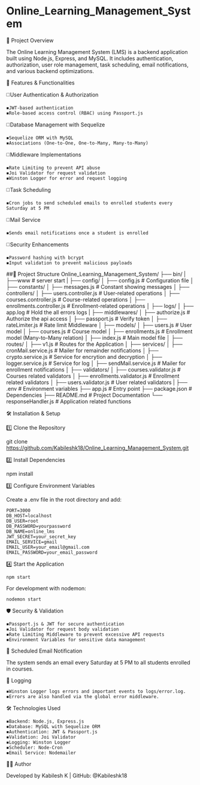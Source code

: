 # Online_Learning_Management_System

📌 Project Overview

The Online Learning Management System (LMS) is a backend application built using Node.js, Express, and MySQL. It includes authentication, authorization, user role management, task scheduling, email notifications, and various backend optimizations.

🚀 Features & Functionalities

◻️User Authentication & Authorization

    ◾JWT-based authentication
    ◾Role-based access control (RBAC) using Passport.js

◻️Database Management with Sequelize

    ◾Sequelize ORM with MySQL
    ◾Associations (One-to-One, One-to-Many, Many-to-Many)

◻️Middleware Implementations

    ◾Rate Limiting to prevent API abuse
    ◾Joi Validator for request validation
    ◾Winston Logger for error and request logging

◻️Task Scheduling

    ◾Cron jobs to send scheduled emails to enrolled students every Saturday at 5 PM

◻️Mail Service

    ◾Sends email notifications once a student is enrolled

◻️Security Enhancements

    ◾Password hashing with bcrypt
    ◾Input validation to prevent malicious payloads

##📂 Project Structure
    Online_Learning_Management_System/
    ├── bin/
    |   ├──www                          # server start
    |
    ├── config/
    │   ├── config.js                   # Configuration file
    │
    ├── constants/
    │   ├── messages.js                 # Constant showing messages
    │
    ├── controllers/
    │   ├── users.controller.js         # User-related operations
    │   ├── courses.controller.js       # Course-related operations
    │   ├── enrollments.controller.js   # Enrollment-related operations
    │
    ├── logs/
    │   ├── app.log                     # Hold the all errors logs
    |
    ├── middlewares/
    │   ├── authorize.js                # Authorize the api access
    │   ├── passport.js                 # Verify token
    │   ├── rateLimiter.js              # Rate limit Middleware
    │
    ├── models/
    │   ├── users.js                    # User model
    │   ├── courses.js                  # Course model
    │   ├── enrollments.js              # Enrollment model (Many-to-Many relation)
    │   ├── index.js                    # Main model file
    │
    ├── routes/
    │   ├── v1.js                       # Routes for the Application
    │
    ├── services/
    │   ├── cronMail.service.js         # Mailer for remainder notifications
    │   ├── crypto.service.js           # Service for encrytion and decryption
    │   ├── logger.service.js           # Service for log
    │   ├── sendMail.service.js         # Mailer for enrollment notifications
    │
    ├── validators/
    │   ├── courses.validator.js         # Courses related validators
    │   ├── enrollments.validator.js     # Enrollment related validators
    │   ├── users.validator.js           # User related validators
    |
    ├── .env                            # Environment variables
    ├── app.js                          # Entry point
    ├── package.json                    # Dependencies
    ├── README.md                       # Project Documentation
    └── responseHandler.js              # Application related functions

🛠️ Installation & Setup

1️⃣ Clone the Repository

git clone https://github.com/Kabileshk18/Online_Learning_Management_System.git

2️⃣ Install Dependencies

npm install 

3️⃣ Configure Environment Variables

Create a .env file in the root directory and add:

    PORT=3000
    DB_HOST=localhost
    DB_USER=root
    DB_PASSWORD=yourpassword
    DB_NAME=online_lms
    JWT_SECRET=your_secret_key
    EMAIL_SERVICE=gmail
    EMAIL_USER=your_email@gmail.com
    EMAIL_PASSWORD=your_email_password

4️⃣ Start the Application

    npm start

For development with nodemon:

    nodemon start

🛡️ Security & Validation

    ◾Passport.js & JWT for secure authentication
    ◾Joi Validator for request body validation
    ◾Rate Limiting Middleware to prevent excessive API requests
    ◾Environment Variables for sensitive data management

📧 Scheduled Email Notification

The system sends an email every Saturday at 5 PM to all students enrolled in courses.

📜 Logging

    ◾Winston Logger logs errors and important events to logs/error.log.
    ◾Errors are also handled via the global error middleware.

🛠️ Technologies Used

    ◾Backend: Node.js, Express.js
    ◾Database: MySQL with Sequelize ORM
    ◾Authentication: JWT & Passport.js
    ◾Validation: Joi Validator
    ◾Logging: Winston Logger
    ◾Scheduler: Node-Cron
    ◾Email Service: Nodemailer

👨‍💻 Author

Developed by Kabilesh K | GitHub: @Kabileshk18